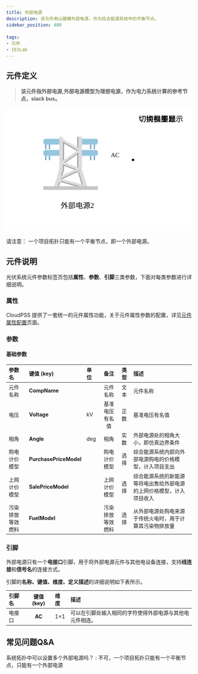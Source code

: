 ```yaml
---
title: 外部电源
description: 该元件用以建模外部电源，作为综合能源系统中的平衡节点。
sidebar_position: 400

tags: 
- 元件
- IESLab
---
```


## 元件定义

> **该元件指外部电源,外部电源模型为理想电源，作为电力系统计算的参考节点，slack bus。**

![外部电源](./IES-Generator-6Power.svg )

请注意： 一个项目拓扑只能有一个平衡节点，即一个外部电源。

## 元件说明

光伏系统元件参数标签页包括**属性**、**参数**、**引脚**三类参数，下面对每类参数进行详细说明。

### 属性

CloudPSS 提供了一套统一的元件属性功能，关于元件属性参数的配置，详见[元件属性配置](/docs/docs/software/xstudio/simstudio/basic/moduleEncapsulation/index.md)页面。

### 参数

#### 基础参数

| 参数名 | 键值 (key) | 单位 | 备注 | 类型 | 描述 |
| :--- | :--- | :--- | :--: | :--- | :--- |
| 元件名称 | **CompName** |  | 元件名称 | 文本 | 元件名称 |
| 电压 | **Voltage** | kV | 基准电压有名值 | 正数 | 基准电压有名值|
| 相角 | **Angle** | deg | 相角 | 实数 | 外部电源处的相角大小，即仿真边界条件 |
| 购电计价模型 | **PurchasePriceModel** |  | 购电计价模型 | 选择 | 综合能源系统内部向外部电源购电的价格模型，计入项目支出 |
| 上网计价模型 | **SalePriceModel** |  | 上网计价模型 | 选择 | 综合能源系统的新能源等将电出售给外部电源的上网价格模型，计入项目收入 |
| 污染排放等效燃料 | **FuelModel** |  | 污染排放等效燃料 | 选择 | 从外部电源处购电来源于传统火电时，用于计算其污染物排放量 |


### 引脚

外部电源只有一个**电接口**引脚，用于将外部电源元件与其他电设备连接，支持**线连接**和**信号名**的连接方式。

引脚的**名称、键值、维度、定义描述**的详细说明如下表所示。

| 引脚名 | 键值 (key)  | 维度 | 描述 |
| :--- | :--: | :--- | :--- |
| 电接口 | **AC** | 1×1 | 可以在引脚处输入相同的字符使得外部电源与其他电元件相连。|


## 常见问题Q&A

系统拓扑中可以设置多个外部电源吗？
:    不可，一个项目拓扑只能有一个平衡节点，只能有一个外部电源
